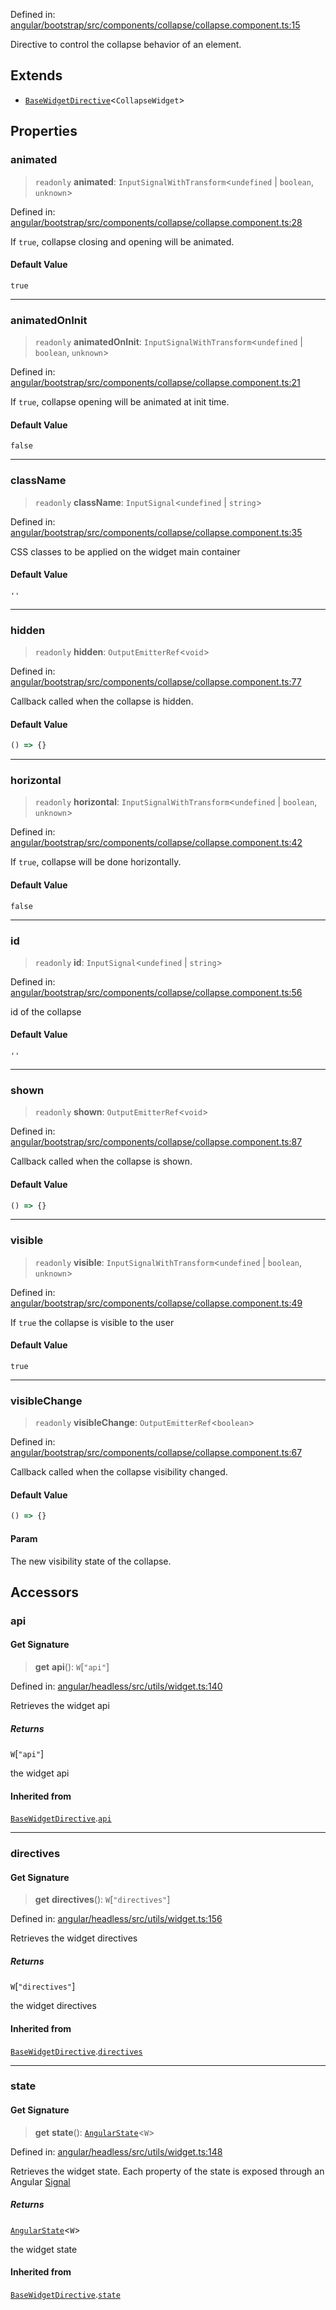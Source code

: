 Defined in: [angular/bootstrap/src/components/collapse/collapse.component.ts:15](https://github.com/AmadeusITGroup/AgnosUI/blob/e8ddcc229d44c0df08a2493137f88edf52bb5fee/angular/bootstrap/src/components/collapse/collapse.component.ts#L15)

Directive to control the collapse behavior of an element.

## Extends

- [`BaseWidgetDirective`](BaseWidgetDirective.md)\<`CollapseWidget`\>

## Properties

### animated

> `readonly` **animated**: `InputSignalWithTransform`\<`undefined` \| `boolean`, `unknown`\>

Defined in: [angular/bootstrap/src/components/collapse/collapse.component.ts:28](https://github.com/AmadeusITGroup/AgnosUI/blob/e8ddcc229d44c0df08a2493137f88edf52bb5fee/angular/bootstrap/src/components/collapse/collapse.component.ts#L28)

If `true`, collapse closing and opening will be animated.

#### Default Value

`true`

***

### animatedOnInit

> `readonly` **animatedOnInit**: `InputSignalWithTransform`\<`undefined` \| `boolean`, `unknown`\>

Defined in: [angular/bootstrap/src/components/collapse/collapse.component.ts:21](https://github.com/AmadeusITGroup/AgnosUI/blob/e8ddcc229d44c0df08a2493137f88edf52bb5fee/angular/bootstrap/src/components/collapse/collapse.component.ts#L21)

If `true`, collapse opening will be animated at init time.

#### Default Value

`false`

***

### className

> `readonly` **className**: `InputSignal`\<`undefined` \| `string`\>

Defined in: [angular/bootstrap/src/components/collapse/collapse.component.ts:35](https://github.com/AmadeusITGroup/AgnosUI/blob/e8ddcc229d44c0df08a2493137f88edf52bb5fee/angular/bootstrap/src/components/collapse/collapse.component.ts#L35)

CSS classes to be applied on the widget main container

#### Default Value

`''`

***

### hidden

> `readonly` **hidden**: `OutputEmitterRef`\<`void`\>

Defined in: [angular/bootstrap/src/components/collapse/collapse.component.ts:77](https://github.com/AmadeusITGroup/AgnosUI/blob/e8ddcc229d44c0df08a2493137f88edf52bb5fee/angular/bootstrap/src/components/collapse/collapse.component.ts#L77)

Callback called when the collapse is hidden.

#### Default Value

```ts
() => {}
```

***

### horizontal

> `readonly` **horizontal**: `InputSignalWithTransform`\<`undefined` \| `boolean`, `unknown`\>

Defined in: [angular/bootstrap/src/components/collapse/collapse.component.ts:42](https://github.com/AmadeusITGroup/AgnosUI/blob/e8ddcc229d44c0df08a2493137f88edf52bb5fee/angular/bootstrap/src/components/collapse/collapse.component.ts#L42)

If `true`, collapse will be done horizontally.

#### Default Value

`false`

***

### id

> `readonly` **id**: `InputSignal`\<`undefined` \| `string`\>

Defined in: [angular/bootstrap/src/components/collapse/collapse.component.ts:56](https://github.com/AmadeusITGroup/AgnosUI/blob/e8ddcc229d44c0df08a2493137f88edf52bb5fee/angular/bootstrap/src/components/collapse/collapse.component.ts#L56)

id of the collapse

#### Default Value

`''`

***

### shown

> `readonly` **shown**: `OutputEmitterRef`\<`void`\>

Defined in: [angular/bootstrap/src/components/collapse/collapse.component.ts:87](https://github.com/AmadeusITGroup/AgnosUI/blob/e8ddcc229d44c0df08a2493137f88edf52bb5fee/angular/bootstrap/src/components/collapse/collapse.component.ts#L87)

Callback called when the collapse is shown.

#### Default Value

```ts
() => {}
```

***

### visible

> `readonly` **visible**: `InputSignalWithTransform`\<`undefined` \| `boolean`, `unknown`\>

Defined in: [angular/bootstrap/src/components/collapse/collapse.component.ts:49](https://github.com/AmadeusITGroup/AgnosUI/blob/e8ddcc229d44c0df08a2493137f88edf52bb5fee/angular/bootstrap/src/components/collapse/collapse.component.ts#L49)

If `true` the collapse is visible to the user

#### Default Value

`true`

***

### visibleChange

> `readonly` **visibleChange**: `OutputEmitterRef`\<`boolean`\>

Defined in: [angular/bootstrap/src/components/collapse/collapse.component.ts:67](https://github.com/AmadeusITGroup/AgnosUI/blob/e8ddcc229d44c0df08a2493137f88edf52bb5fee/angular/bootstrap/src/components/collapse/collapse.component.ts#L67)

Callback called when the collapse visibility changed.

#### Default Value

```ts
() => {}
```

#### Param

The new visibility state of the collapse.

## Accessors

### api

#### Get Signature

> **get** **api**(): `W`\[`"api"`\]

Defined in: [angular/headless/src/utils/widget.ts:140](https://github.com/AmadeusITGroup/AgnosUI/blob/e8ddcc229d44c0df08a2493137f88edf52bb5fee/angular/headless/src/utils/widget.ts#L140)

Retrieves the widget api

##### Returns

`W`\[`"api"`\]

the widget api

#### Inherited from

[`BaseWidgetDirective`](BaseWidgetDirective.md).[`api`](BaseWidgetDirective.md#api)

***

### directives

#### Get Signature

> **get** **directives**(): `W`\[`"directives"`\]

Defined in: [angular/headless/src/utils/widget.ts:156](https://github.com/AmadeusITGroup/AgnosUI/blob/e8ddcc229d44c0df08a2493137f88edf52bb5fee/angular/headless/src/utils/widget.ts#L156)

Retrieves the widget directives

##### Returns

`W`\[`"directives"`\]

the widget directives

#### Inherited from

[`BaseWidgetDirective`](BaseWidgetDirective.md).[`directives`](BaseWidgetDirective.md#directives)

***

### state

#### Get Signature

> **get** **state**(): [`AngularState`](../type-aliases/AngularState.md)\<`W`\>

Defined in: [angular/headless/src/utils/widget.ts:148](https://github.com/AmadeusITGroup/AgnosUI/blob/e8ddcc229d44c0df08a2493137f88edf52bb5fee/angular/headless/src/utils/widget.ts#L148)

Retrieves the widget state. Each property of the state is exposed through an Angular [Signal](https://angular.dev/api/core/Signal)

##### Returns

[`AngularState`](../type-aliases/AngularState.md)\<`W`\>

the widget state

#### Inherited from

[`BaseWidgetDirective`](BaseWidgetDirective.md).[`state`](BaseWidgetDirective.md#state)
